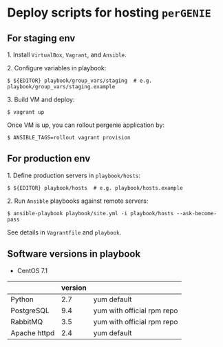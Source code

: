 # Deploy scripts for hosting `perGENIE`


## For staging env

1\. Install `VirtualBox`, `Vagrant`, and `Ansible`.

2\. Configure variables in playbook:

```
$ ${EDITOR} playbook/group_vars/staging  # e.g. playbook/group_vars/staging.example
```

3\. Build VM and deploy:

```
$ vagrant up
```

Once VM is up, you can rollout pergenie application by:

```
$ ANSIBLE_TAGS=rollout vagrant provision
```

## For production env

1\. Define production servers in `playbook/hosts`:

```
$ ${EDITOR} playbook/hosts  # e.g. playbook/hosts.example
```

2\. Run `Ansible` playbooks against remote servers:

```
$ ansible-playbook playbook/site.yml -i playbook/hosts --ask-become-pass
```

See details in `Vagrantfile` and `playbook`.


## Software versions in playbook

- CentOS 7.1

|                        | version          |                            |
|------------------------|------------------|----------------------------|
| Python                 | 2.7              | yum default                |
| PostgreSQL             | 9.4              | yum with official rpm repo |
| RabbitMQ               | 3.5              | yum with official rpm repo |
| Apache httpd           | 2.4              | yum default                |
